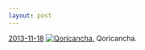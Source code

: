 ```yaml
---
layout: post
---
```


<p>
  <time><a href="/205">2013-11-18</a></time>
  <a href="/205"><img src="{{ site.assets_url }}/205-640.jpg" srcset="{{ site.assets_url }}/205-1280.jpg 1280w, {{ site.assets_url }}/205-960.jpg 960w, {{ site.assets_url }}/205-640.jpg 640w, {{ site.assets_url }}/205-320.jpg 320w" sizes="(min-width: 700px) 50vw, calc(100vw - 2rem)" alt="Qoricancha." /></a>
  <span>Qoricancha.</span>
</p>
